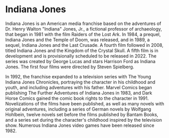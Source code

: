 # Indiana Jones

Indiana Jones is an American media franchise based on the adventures of Dr. Henry Walton "Indiana" Jones, Jr., a fictional professor of archaeology, that began in 1981 with the film Raiders of the Lost Ark. 
In 1984, a prequel, Indiana Jones and the Temple of Doom, was released, and in 1989, a sequel, Indiana Jones and the Last Crusade. 
A fourth film followed in 2008, titled Indiana Jones and the Kingdom of the Crystal Skull. 
A fifth film is in development and is provisionally scheduled to be released in 2022. 
The series was created by George Lucas and stars Harrison Ford as Indiana Jones. 
The first four films were directed by Steven Spielberg.

In 1992, the franchise expanded to a television series with The Young Indiana Jones Chronicles, portraying the character in his childhood and youth, and including adventures with his father. 
Marvel Comics began publishing The Further Adventures of Indiana Jones in 1983, and Dark Horse Comics gained the comic book rights to the character in 1991. 
Novelizations of the films have been published, as well as many novels with original adventures, including a series of German novels by Wolfgang Hohlbein, twelve novels set before the films published by Bantam Books, and a series set during the character's childhood inspired by the television show. 
Numerous Indiana Jones video games have been released since 1982. 
